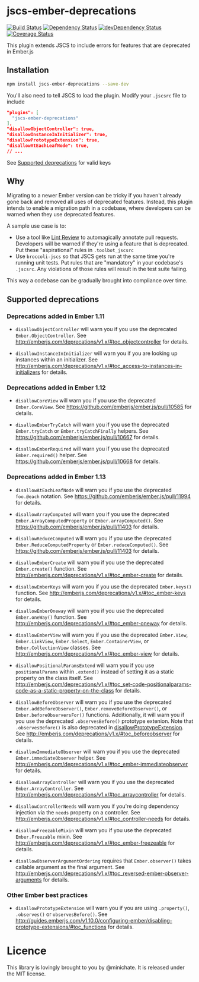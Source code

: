 # jscs-ember-deprecations

[![Build Status](https://travis-ci.org/minichate/jscs-ember-deprecations.svg?branch=master)](https://travis-ci.org/minichate/jscs-ember-deprecations)
[![Dependency Status](https://david-dm.org/minichate/jscs-ember-deprecations.svg)](https://david-dm.org/minichate/jscs-ember-deprecations)
[![devDependency Status](https://david-dm.org/minichate/jscs-ember-deprecations/dev-status.svg)](https://david-dm.org/minichate/jscs-ember-deprecations#info=devDependencies)
[![Coverage Status](https://coveralls.io/repos/minichate/jscs-ember-deprecations/badge.svg?branch=master&service=github)](https://coveralls.io/github/minichate/jscs-ember-deprecations?branch=master)

This plugin extends JSCS to include errors for features that are deprecated in Ember.js

## Installation

```bash
npm install jscs-ember-deprecations --save-dev
```

You'll also need to tell JSCS to load the plugin. Modify your `.jscsrc` file to include

```json
"plugins": [
  "jscs-ember-deprecations"
],
"disallowObjectController": true,
"disallowInstanceInInitializer": true,
"disallowPrototypeExtension": true,
"disallowAtEachLeafNode": true,
// ...
```

See [Supported deprecations](#supported-deprecations) for valid keys

## Why

Migrating to a newer Ember version can be tricky if you haven't already gone back and removed all uses of deprecated features. Instead, this plugin intends to enable a migration path in a codebase, where developers can be warned when they use deprecated features.

A sample use case is to:

- Use a tool like [Lint Review](https://github.com/markstory/lint-review) to automagically annotate pull requests. Developers will be warned if they're using a feature that is deprecated. Put these "aspirational" rules in `.toolbot_jscsrc`
- Use `broccoli-jscs` so that JSCS gets run at the same time you're running unit tests. Put rules that are "mandatory" in your codebase's `.jscsrc`. Any violations of those rules will result in the test suite failing.

This way a codebase can be gradually brought into compliance over time.

## Supported deprecations

### Deprecations added in Ember 1.11

- `disallowObjectController` will warn you if you use the deprecated `Ember.ObjectController`. See http://emberjs.com/deprecations/v1.x/#toc_objectcontroller for details.

- `disallowInstanceInInitializer` will warn you if you are looking up instances within an initializer. See http://emberjs.com/deprecations/v1.x/#toc_access-to-instances-in-initializers for details.

### Deprecations added in Ember 1.12

- `disallowCoreView` will warn you if you use the deprecated `Ember.CoreView`. See https://github.com/emberjs/ember.js/pull/10585 for details.

- `disallowEmberTryCatch` will warn you if you use the deprecated `Ember.tryCatch` or `Ember.tryCatchFinally` helpers. See https://github.com/emberjs/ember.js/pull/10667 for details.

- `disallowEmberRequired` will warn you if you use the deprecated `Ember.required()` helper. See https://github.com/emberjs/ember.js/pull/10668 for details.

### Deprecations added in Ember 1.13

- `disallowAtEachLeafNode` will warn you if you use the deprecated `foo.@each` notation. See https://github.com/emberjs/ember.js/pull/11994 for details.

- `disallowArrayComputed` will warn you if you use the deprecated `Ember.ArrayComputedProperty` or `Ember.arrayComputed()`. See https://github.com/emberjs/ember.js/pull/11403 for details.

- `disallowReduceComputed` will warn you if you use the deprecated `Ember.ReduceComputedProperty` or `Ember.reduceComputed()`. See https://github.com/emberjs/ember.js/pull/11403 for details.

- `disallowEmberCreate` will warn you if you use the deprecated `Ember.create()` function. See http://emberjs.com/deprecations/v1.x/#toc_ember-create for details.

- `disallowEmberKeys` will warn you if you use the deprecated `Ember.keys()` function. See http://emberjs.com/deprecations/v1.x/#toc_ember-keys for details.

- `disallowEmberOneway` will warn you if you use the deprecated `Ember.oneWay()` function. See http://emberjs.com/deprecations/v1.x/#toc_ember-oneway for details.

- `disallowEmberView` will warn you if you use the deprecated `Ember.View`, `Ember.LinkView`, `Ember.Select`, `Ember.ContainerView`, or `Ember.CollectionView` classes. See http://emberjs.com/deprecations/v1.x/#toc_ember-view for details.

- `disallowPositionalParamsExtend` will warn you if you use `positionalParams`
within `.extend()` instead of setting it as a static property on the class
itself. See http://emberjs.com/deprecations/v1.x/#toc_set-code-positionalparams-code-as-a-static-property-on-the-class for details.

- `disallowBeforeObserver` will warn you if you use the deprecated `Ember.addBeforeObserver()`, `Ember.removeBeforeObserver()`, or `Ember.beforeObserversFor()` functions. Additionally, it will warn you if you use the deprecated `.observesBefore()` prototype extenion. Note that `.observesBefore()` is also deprecated in [disallowPrototypeExtension](#other-ember-best-practices). See http://emberjs.com/deprecations/v1.x/#toc_beforeobserver for details.

- `disallowImmediateObserver` will warn you if you use the deprecated `Ember.immediateObserver` helper. See http://emberjs.com/deprecations/v1.x/#toc_ember-immediateobserver for details.

- `disallowArrayController` will warn you if you use the deprecated `Ember.ArrayController`. See http://emberjs.com/deprecations/v1.x/#toc_arraycontroller for details.

- `disallowControllerNeeds` will warn you if you're doing dependency injection via the `needs` property on a controller. See http://emberjs.com/deprecations/v1.x/#toc_controller-needs for details.

- `disallowFreezableMixin` will warn you if you use the deprecated `Ember.Freezable` mixin. See http://emberjs.com/deprecations/v1.x/#toc_ember-freezeable for details.

- `disallowObserverArgumentOrdering` requires that `Ember.observer()` takes callable argument as the final argument. See http://emberjs.com/deprecations/v1.x/#toc_reversed-ember-observer-arguments for details.

### Other Ember best practices

- `disallowPrototypeExtension` will warn you if you are using `.property()`, `.observes()` or `observesBefore()`. See http://guides.emberjs.com/v1.10.0/configuring-ember/disabling-prototype-extensions/#toc_functions for details.

# Licence

This library is lovingly brought to you by @minichate. It is released under the MIT license.
